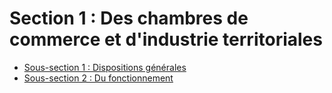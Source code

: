 # Section 1 : Des      chambres de commerce et d'industrie territoriales

- [Sous-section 1 :   Dispositions générales](sous-section-1)
- [Sous-section 2 :   Du fonctionnement](sous-section-2)
